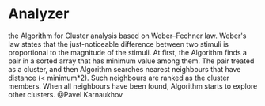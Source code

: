 # Analyzer
the Algorithm for Cluster analysis based on Weber–Fechner law. Weber's law states that the just-noticeable difference between two stimuli is proportional to the magnitude of the stimuli.
At first, the Algorithm finds a pair in a sorted array that has minimum value among them. The pair treated as a cluster, and then Algorithm searches nearest neighbours that have distance (< minimum*2). Such neighbours are ranked as the cluster members. When all neighbours have been found, Algorithm starts to explore other clusters.
@Pavel Karnaukhov
